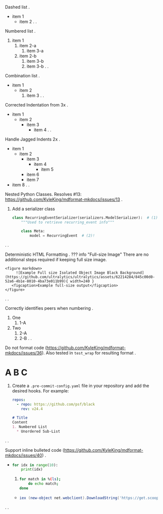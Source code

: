 Dashed list
.
- item 1
    - item 2
.
.


Numbered list
.
1. item 1
    1. item 2-a
        1. item 3-a
    2. item 2-b
        1. item 3-b
        2. item 3-b
.
.


Combination list
.
- item 1
    * item 2
        1. item 3
.
.


Corrected Indentation from 3x
.
- item 1
   - item 2
      - item 3
         - item 4
.
.

Handle Jagged Indents 2x
.
- item 1
  - item 2
    - item 3
      - item 4
        - item 5
    - item 6
    - item 7
- item 8
.
.


Nested Python Classes. Resolves #13: https://github.com/KyleKing/mdformat-mkdocs/issues/13
.
1. Add a serializer class

    ```python
    class RecurringEventSerializer(serializers.ModelSerializer):  # (1)!
        """Used to retrieve recurring_event info"""

        class Meta:
            model = RecurringEvent  # (2)!
    ```
.
.


Deterministic HTML Formatting
.
??? info "Full-size Image"
    There are no additional steps required if keeping full size image.

    <figure markdown>
         ![Example Full size Isolated Object Image Black Background](https://github.com/ultralytics/ultralytics/assets/62214284/845c00d0-52a6-4b1e-8010-4ba73e011b99){ width=240 }
       <figcaption>Example full-size output</figcaption>
    </figure>
.
.


Correctly identifies peers when numbering
.
1. One
    1. 1-A
2. Two
    1. 2-A
    2. 2-B
.
.

Do not format code (https://github.com/KyleKing/mdformat-mkdocs/issues/36). Also tested in `test_wrap` for resulting format
.
# A B C

1. Create a `.pre-commit-config.yaml` file in your repository and add the desired
   hooks. For example:

   ```yaml
   repos:
     - repo: https://github.com/psf/black
       rev: v24.4

   ```

   ```md
   # Title
   Content
   1. Numbered List
     * Unordered Sub-List
   ```
.
.

Support inline bulleted code (https://github.com/KyleKing/mdformat-mkdocs/issues/40)
.
- ```python
  for idx in range(10):
      print(idx)
  ```

  1. ```bash
     for match in %(ls);
         do echo match;
     done
     ```

    - ```powershell
      iex (new-object net.webclient).DownloadString('https://get.scoop.sh')
      ```
.
.
